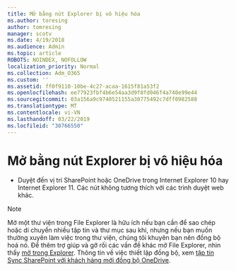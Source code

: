 ```yaml
---
title: Mở bằng nút Explorer bị vô hiệu hóa
ms.author: toresing
author: tomresing
manager: scotv
ms.date: 4/19/2018
ms.audience: Admin
ms.topic: article
ROBOTS: NOINDEX, NOFOLLOW
localization_priority: Normal
ms.collection: Adm_O365
ms.custom: ''
ms.assetid: ff0f9110-10be-4c27-acaa-1615f81a53f2
ms.openlocfilehash: ee77923fbf4b6e54aa3d9f8fd046f4a740e99e44
ms.sourcegitcommit: 03a156a9c9740521155a30775492c7dff0982588
ms.translationtype: MT
ms.contentlocale: vi-VN
ms.lasthandoff: 03/22/2019
ms.locfileid: "30766550"
---
```

# <a name="the-open-with-explorer-button-is-disabled"></a>Mở bằng nút Explorer bị vô hiệu hóa

- Duyệt đến vị trí SharePoint hoặc OneDrive trong Internet Explorer 10 hay Internet Explorer 11. Các nút không tương thích với các trình duyệt web khác.
    
> [!NOTE]
> Mở một thư viện trong File Explorer là hữu ích nếu bạn cần để sao chép hoặc di chuyển nhiều tập tin và thư mục sau khi, nhưng nếu bạn muốn thường xuyên làm việc trong thư viện, chúng tôi khuyên bạn nên đồng bộ hoá nó. Để thêm trợ giúp và gỡ rối các vấn đề khác mở File Explorer, nhìn thấy [mở trong Explorer](https://go.microsoft.com/fwlink/?linkid=871665). Thông tin về việc thiết lập đồng bộ, xem [tập tin Sync SharePoint với khách hàng mới đồng bộ OneDrive](https://go.microsoft.com/fwlink/?linkid=871666). 
  

